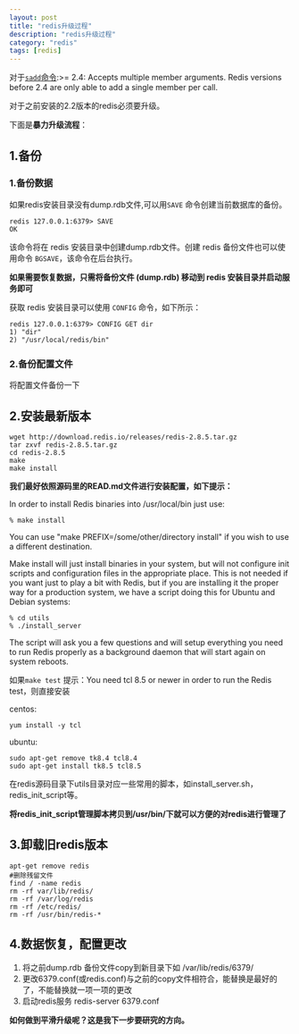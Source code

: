 ```yaml
---
layout: post
title: "redis升级过程"
description: "redis升级过程"
category: "redis"
tags: [redis]
---
```

<p>对于<a href="http://redis.io/commands/sadd"><code>sadd</code>命令</a>:>= 2.4: Accepts multiple member arguments. Redis versions before 2.4 are only able to add a single member per call.</p>

<p>对于之前安装的2.2版本的redis必须要升级。</p>

<p>下面是<strong>暴力升级流程</strong>：</p>

<!--more-->

<h2>1.备份</h2>

<h3>1.备份数据</h3>

<p>如果redis安装目录没有dump.rdb文件,可以用<code>SAVE</code> 命令创建当前数据库的备份。</p>

<pre><code>redis 127.0.0.1:6379&gt; SAVE 
OK
</code></pre>

<p>该命令将在 redis 安装目录中创建dump.rdb文件。创建 redis 备份文件也可以使用命令 <code>BGSAVE</code>，该命令在后台执行。</p>

<p><strong>如果需要恢复数据，只需将备份文件 (dump.rdb) 移动到 redis 安装目录并启动服务即可</strong></p>

<p>获取 redis 安装目录可以使用 <code>CONFIG</code> 命令，如下所示：</p>

<pre><code>redis 127.0.0.1:6379&gt; CONFIG GET dir
1) "dir"
2) "/usr/local/redis/bin"
</code></pre>

<h3>2.备份配置文件</h3>

<p>将配置文件备份一下</p>

<h2>2.安装最新版本</h2>

<pre><code>wget http://download.redis.io/releases/redis-2.8.5.tar.gz
tar zxvf redis-2.8.5.tar.gz
cd redis-2.8.5
make
make install
</code></pre>

<p><strong>我们最好依照源码里的READ.md文件进行安装配置，如下提示：</strong></p>

<p>In order to install Redis binaries into /usr/local/bin just use:</p>

<pre><code>% make install
</code></pre>

<p>You can use "make PREFIX=/some/other/directory install" if you wish to use a
different destination.</p>

<p>Make install will just install binaries in your system, but will not configure
init scripts and configuration files in the appropriate place. This is not
needed if you want just to play a bit with Redis, but if you are installing
it the proper way for a production system, we have a script doing this
for Ubuntu and Debian systems:</p>

<pre><code>% cd utils
% ./install_server
</code></pre>

<p>The script will ask you a few questions and will setup everything you need
to run Redis properly as a background daemon that will start again on
system reboots.</p>

<p>如果<code>make test</code> 提示：You need tcl 8.5 or newer in order to run the Redis test，则直接安装</p>

<p>centos:</p>

<pre><code>yum install -y tcl
</code></pre>

<p>ubuntu:</p>

<pre><code>sudo apt-get remove tk8.4 tcl8.4
sudo apt-get install tk8.5 tcl8.5
</code></pre>

<p>在redis源码目录下utils目录对应一些常用的脚本，如install_server.sh，redis_init_script等。</p>

<p><strong>将redis_init_script管理脚本拷贝到/usr/bin/下就可以方便的对redis进行管理了</strong></p>

<h2>3.卸载旧redis版本</h2>

<pre><code>apt-get remove redis
#删除残留文件
find / -name redis
rm -rf var/lib/redis/
rm -rf /var/log/redis
rm -rf /etc/redis/
rm -rf /usr/bin/redis-*
</code></pre>

<h2>4.数据恢复，配置更改</h2>

<ol>
<li>将之前dump.rdb 备份文件copy到新目录下如 /var/lib/redis/6379/</li>
<li>更改6379.conf(或redis.conf)与之前的copy文件相符合，能替换是最好的了，不能替换就一项一项的更改</li>
<li>启动redis服务  redis-server 6379.conf</li>
</ol>

<p><strong>如何做到平滑升级呢？这是我下一步要研究的方向。</strong></p>
